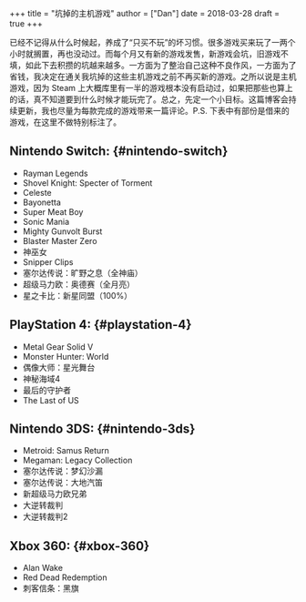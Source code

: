 +++
title = "坑掉的主机游戏"
author = ["Dan"]
date = 2018-03-28
draft = true
+++

已经不记得从什么时候起，养成了“只买不玩”的坏习惯。很多游戏买来玩了一两个小时就搁置，再也没动过。而每个月又有新的游戏发售，新游戏会坑，旧游戏不填，如此下去积攒的坑越来越多。一方面为了整治自己这种不良作风，一方面为了省钱，我决定在通关我坑掉的这些主机游戏之前不再买新的游戏。之所以说是主机游戏，因为 Steam 上大概库里有一半的游戏根本没有启动过，如果把那些也算上的话，真不知道要到什么时候才能玩完了。总之，先定一个小目标。这篇博客会持续更新，我也尽量为每款完成的游戏带来一篇评论。P.S. 下表中有部份是借来的游戏，在这里不做特别标注了。

<!-- more -->


## Nintendo Switch: {#nintendo-switch}

-   Rayman Legends
-   Shovel Knight: Specter of Torment
-   Celeste
-   Bayonetta
-   Super Meat Boy
-   Sonic Mania
-   Mighty Gunvolt Burst
-   Blaster Master Zero
-   神巫女
-   Snipper Clips
-   塞尔达传说：旷野之息（全神庙）
-   超级马力欧：奥德赛（全月亮）
-   星之卡比：新星同盟（100%）


## PlayStation 4: {#playstation-4}

-   Metal Gear Solid V
-   Monster Hunter: World
-   偶像大师：星光舞台
-   神秘海域4
-   最后的守护者
-   The Last of US


## Nintendo 3DS: {#nintendo-3ds}

-   Metroid: Samus Return
-   Megaman: Legacy Collection
-   塞尔达传说：梦幻沙漏
-   塞尔达传说：大地汽笛
-   新超级马力欧兄弟
-   大逆转裁判
-   大逆转裁判2


## Xbox 360: {#xbox-360}

-   Alan Wake
-   Red Dead Redemption
-   刺客信条：黑旗
